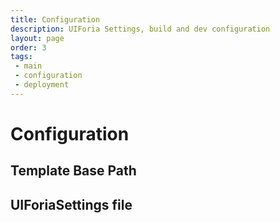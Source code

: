 ```yaml
---
title: Configuration
description: UIForia Settings, build and dev configuration
layout: page
order: 3
tags:
 - main
 - configuration
 - deployment
---
```


# Configuration

## Template Base Path

## UIForiaSettings file
